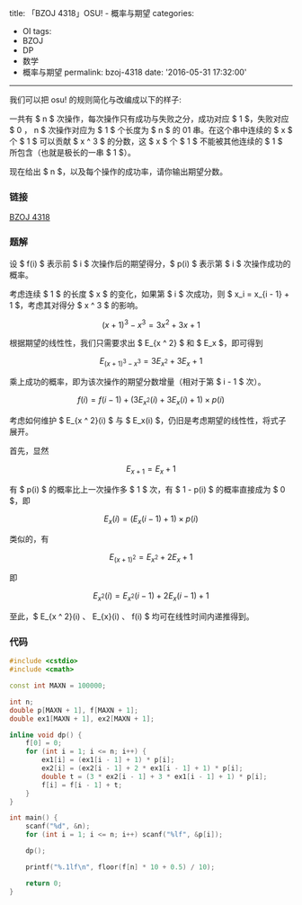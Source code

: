 title: 「BZOJ 4318」OSU! - 概率与期望
categories:
  - OI
tags:
  - BZOJ
  - DP
  - 数学
  - 概率与期望
permalink: bzoj-4318
date: '2016-05-31 17:32:00'
---

我们可以把 osu! 的规则简化与改编成以下的样子:

一共有 $ n $ 次操作，每次操作只有成功与失败之分，成功对应 $ 1 $，失败对应 $ 0 $，$ n $ 次操作对应为 $ 1 $ 个长度为 $ n $ 的 01 串。在这个串中连续的 $ x $ 个 $ 1 $ 可以贡献 $ x ^ 3 $ 的分数，这 $ x $ 个 $ 1 $ 不能被其他连续的 $ 1 $ 所包含（也就是极长的一串 $ 1 $）。

现在给出 $ n $，以及每个操作的成功率，请你输出期望分数。

<!-- more -->

### 链接

[BZOJ 4318](http://www.lydsy.com/JudgeOnline/problem.php?id=4318)

### 题解

设 $ f(i) $ 表示前 $ i $ 次操作后的期望得分，$ p(i) $ 表示第 $ i $ 次操作成功的概率。

考虑连续 $ 1 $ 的长度 $ x $ 的变化，如果第 $ i $ 次成功，则 $ x_i = x_{i - 1} + 1 $，考虑其对得分 $ x ^ 3 $ 的影响。

$$ (x + 1) ^ 3 - x ^ 3 = 3x ^ 2 + 3x + 1 $$

根据期望的线性性，我们只需要求出 $ E_{x ^ 2} $ 和 $ E_x $，即可得到

$$ E_{(x + 1) ^ 3 - x ^ 3} = 3E_{x ^ 2} + 3E_x + 1 $$

乘上成功的概率，即为该次操作的期望分数增量（相对于第 $ i - 1 $ 次）。

$$ f(i) = f(i - 1) + (3E_{x ^ 2}(i) + 3E_x(i) + 1) \times p(i) $$

考虑如何维护 $ E_{x ^ 2}(i) $ 与 $ E_x(i) $，仍旧是考虑期望的线性性，将式子展开。

首先，显然

$$ E_{x + 1} = E_x + 1 $$

有 $ p(i) $ 的概率比上一次操作多 $ 1 $ 次，有 $ 1 - p(i) $ 的概率直接成为 $ 0 $，即

$$ E_x(i) = (E_x(i - 1) + 1) \times p(i) $$

类似的，有

$$ E_{(x + 1) ^ 2} = E_{x ^ 2} + 2E_{x} + 1 $$

即

$$ E_{x ^ 2}(i) = E_{x ^ 2}(i - 1) + 2E_{x}(i - 1) + 1 $$

至此，$ E_{x ^ 2}(i) $、$ E_{x}(i) $、$ f(i) $ 均可在线性时间内递推得到。

### 代码

```cpp
#include <cstdio>
#include <cmath>

const int MAXN = 100000;

int n;
double p[MAXN + 1], f[MAXN + 1];
double ex1[MAXN + 1], ex2[MAXN + 1];

inline void dp() {
    f[0] = 0;
    for (int i = 1; i <= n; i++) {
        ex1[i] = (ex1[i - 1] + 1) * p[i];
        ex2[i] = (ex2[i - 1] + 2 * ex1[i - 1] + 1) * p[i];
        double t = (3 * ex2[i - 1] + 3 * ex1[i - 1] + 1) * p[i];
        f[i] = f[i - 1] + t;
    }
}

int main() {
    scanf("%d", &n);
    for (int i = 1; i <= n; i++) scanf("%lf", &p[i]);

    dp();

    printf("%.1lf\n", floor(f[n] * 10 + 0.5) / 10);

    return 0;
}
```